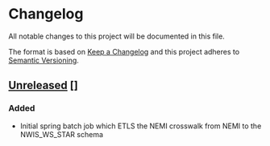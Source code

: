 # Changelog
All notable changes to this project will be documented in this file.

The format is based on [Keep a Changelog](http://keepachangelog.com/en/1.0.0/)
and this project adheres to [Semantic Versioning](http://semver.org/spec/v2.0.0.html).

## [Unreleased] []

### Added
-   Initial spring batch job which ETLS the NEMI crosswalk from NEMI to the NWIS_WS_STAR schema

[Unreleased]: https://github.com/NWQMC/etl-nemi